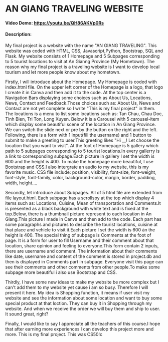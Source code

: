 # AN GIANG TRAVELING WEBSITE
#### Video Demo:  https://youtu.be/QH86AKVp0Rs
#### Description:
My final project is a website with the name "AN GIANG TRAVELING". This website was coded with HTML, CSS, Javascript,Python, Bootstrap, SQL and Flask. My website consists of 1 Homepage and 5 Subpages corresponding to 5 tourist locations to visit at An Gianng Province (My Hometown). The reason why my final project is a traveling website is I want to develop local tourism and let more people know about my hometown.

Firstly, I will introduce about the Homepage. My Homepage is coded with index.html file. On the upper left corner of the Homepage is a logo, that logo I create it in Canva and then add it to the code. At the top center is a Navigation Bars displaying some choices such as About Us, Locations, News, Contact and Feedback.Those choices such as: About Us, News and Contact are not yet complete so I write "This is my final project" in them. The locations is a menu to list some locations such as: Tan Chau, Chau Doc, Tinh Bien, Tri Ton, Long Xuyen. Below it is a Carousel with 5 carousel-item which display some beautiful scene of the location in An Giang Province. We can switch the slide next or pre by the button on the right and the left. Following, there is a form with 1 input(fill the username) and 1 button to submit to make a greeting to user.This greeting likes "Hi __! Let choose the location that you want to visit". At the foot of Homepage is 5 gallery which path to 5 subpages corresponding to 5 tourist locations.In every gallerry is a link to corresponding subpage.Each picture in gallery I set the width is 600 and the height is 400. To make the homepage more beautiful, I use Bootstrap and CSS.I also intergrate an audio to my website, this is my favorite music. CSS file include: position, visibility, font-size, font-weight, font-style, font-family, color, background-color, margin, border, padding, width, height....

Secondly, let introduce about Subpages. All of 5 html file are extended from file layout.html. Each subpage has a scrollspy at the top which display 4 items such as: Locations, Cuisine, Mean of transportation and Comments.It is presented as a black background with white text and is fixed at the top.Below, there is a thumbnail picture represent to each location in An Giang.This picture I made in Canva and then add to the code. Each part has some paragraphs and pictures to describe the tourist locations, cuisine at that place and vehicle to visit it.Each picture I set the width is 600 àn the height is 400. The special thing of subpage is Comments at the foot of page. It is  a form for user to fill Username and their comment about that location, share opinion and feeling to everyone.This form contain 2 inputs, there are username and comment. The information about their comments like date, username and content of the comment is stored in project.db and then is displayed in Comments part in subpage. Everyone visit this page can see their comments and other comments from other people.To make some subpage more beautiful i also use Bootstrap and CSS.

Thirdly, I have some new ideas to make my website be more complex but I can't add them to my website yet cause i am so busy. Therefore I will present it here. My idea is Shopping function, it means if user visit my website and see the information about some location and want to buy some special product at that loction. They can buy it in Shopping through my website. And when we receive the order we will buy them and ship to user. It sound great, right?

Finally, I would like to say I appreciate all the teachers  of this course.I hope that after earning more experiences I can develop this project more and more. This is my final project. This was CS50!c
